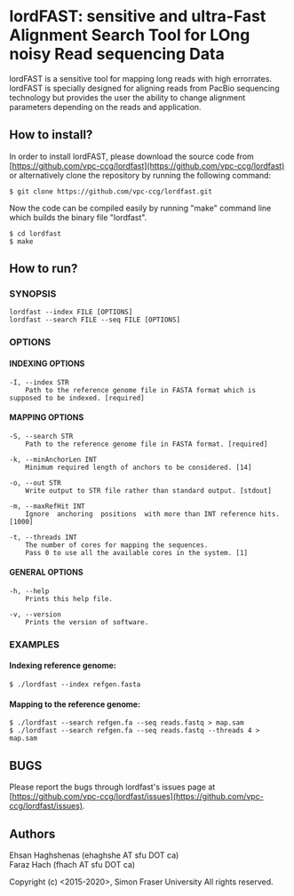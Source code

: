 # **lordFAST: sensitive and ultra-Fast Alignment Search Tool for LOng noisy Read sequencing Data**

lordFAST is a sensitive tool for mapping long reads with high errorrates.
lordFAST is specially designed for aligning reads from PacBio sequencing technology but provides the  user  the ability to change alignment parameters depending on the reads and application.

## How to install?
In order to install lordFAST, please download the source code from [https://github.com/vpc-ccg/lordfast](https://github.com/vpc-ccg/lordfast) or alternatively clone the repository by running the following command:

    $ git clone https://github.com/vpc-ccg/lordfast.git
Now the code can be compiled easily by running "make" command line which builds the binary file "lordfast".

	$ cd lordfast
	$ make

## How to run?

### SYNOPSIS

    lordfast --index FILE [OPTIONS]
    lordfast --search FILE --seq FILE [OPTIONS]

### OPTIONS
#### INDEXING OPTIONS

    -I, --index STR
	    Path to the reference genome file in FASTA format which is supposed to be indexed. [required]

#### MAPPING OPTIONS
	-S, --search STR
		Path to the reference genome file in FASTA format. [required]

	-k, --minAnchorLen INT
		Minimum required length of anchors to be considered. [14]

	-o, --out STR
		Write output to STR file rather than standard output. [stdout]

	-m, --maxRefHit INT
		Ignore  anchoring  positions  with more than INT reference hits. [1000]

	-t, --threads INT
		The number of cores for mapping the sequences.
		Pass 0 to use all the available cores in the system. [1]

#### GENERAL OPTIONS
	-h, --help
		Prints this help file.

	-v, --version
		Prints the version of software.


### EXAMPLES
#### Indexing reference genome:

    $ ./lordfast --index refgen.fasta

#### Mapping to the reference genome:

    $ ./lordfast --search refgen.fa --seq reads.fastq > map.sam
    $ ./lordfast --search refgen.fa --seq reads.fastq --threads 4 > map.sam

## BUGS
Please report the bugs through lordfast's issues page at [https://github.com/vpc-ccg/lordfast/issues](https://github.com/vpc-ccg/lordfast/issues).

## Authors
Ehsan Haghshenas (ehaghshe AT sfu DOT ca)
</br>
Faraz Hach (fhach AT sfu DOT ca)

Copyright (c) <2015-2020>, Simon Fraser University All rights reserved.
